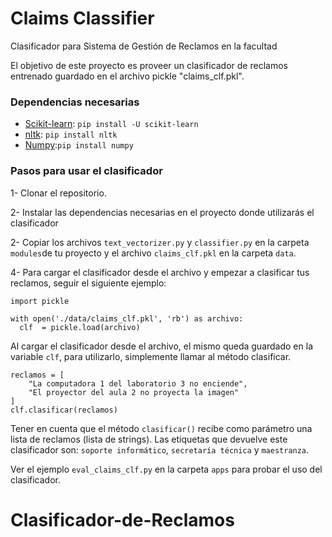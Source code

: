 # Claims Classifier

Clasificador para Sistema de Gestión de Reclamos en la facultad

El objetivo de este proyecto es proveer un clasificador de reclamos entrenado guardado en el archivo pickle "claims_clf.pkl".

### Dependencias necesarias

- [Scikit-learn](https://scikit-learn.org/stable/index.html): `pip install -U scikit-learn` 
- [nltk](https://pypi.python.org/pypi/nltk): `pip install nltk`  
- [Numpy](https://numpy.org/doc/stable/index.html):`pip install numpy`

### Pasos para usar el clasificador 

1- Clonar el repositorio.

2- Instalar las dependencias necesarias en el proyecto donde utilizarás el clasificador

2- Copiar los archivos `text_vectorizer.py` y `classifier.py` en la carpeta `modules`de tu proyecto y el archivo `claims_clf.pkl` en la carpeta `data`. 

4- Para cargar el clasificador desde el archivo y empezar a clasificar tus reclamos, seguir el siguiente ejemplo:

```
import pickle

with open('./data/claims_clf.pkl', 'rb') as archivo:
  clf  = pickle.load(archivo)
```
Al cargar el clasificador desde el archivo, el mismo queda guardado en la variable `clf`, para utilizarlo, simplemente llamar al método clasificar.

```
reclamos = [
    "La computadora 1 del laboratorio 3 no enciende", 
    "El proyector del aula 2 no proyecta la imagen"
]
clf.clasificar(reclamos)
```
Tener en cuenta que el método `clasificar()` recibe como parámetro una lista de reclamos (lista de strings).
Las etiquetas que devuelve este clasificador son: `soporte informático`, `secretaría técnica` y `maestranza`.

Ver el ejemplo `eval_claims_clf.py` en la carpeta `apps` para probar el uso del clasificador.
# Clasificador-de-Reclamos
